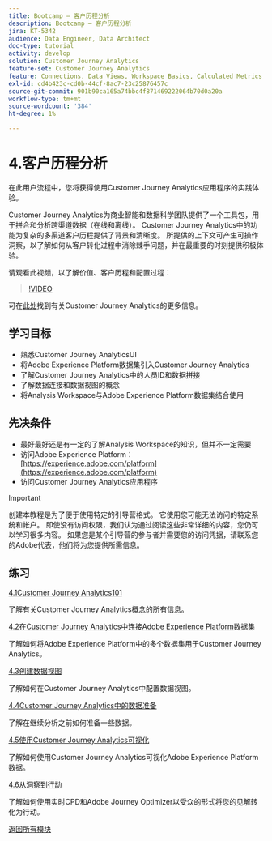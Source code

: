 ```yaml
---
title: Bootcamp — 客户历程分析
description: Bootcamp — 客户历程分析
jira: KT-5342
audience: Data Engineer, Data Architect
doc-type: tutorial
activity: develop
solution: Customer Journey Analytics
feature-set: Customer Journey Analytics
feature: Connections, Data Views, Workspace Basics, Calculated Metrics, Visualizations, Audiences
exl-id: cd4b423c-cd0b-44cf-8ac7-23c25876457c
source-git-commit: 901b90ca165a74bbc4f871469222064b70d0a20a
workflow-type: tm+mt
source-wordcount: '384'
ht-degree: 1%

---
```


# 4.客户历程分析

在此用户流程中，您将获得使用Customer Journey Analytics应用程序的实践体验。

Customer Journey Analytics为商业智能和数据科学团队提供了一个工具包，用于拼合和分析跨渠道数据（在线和离线）。 Customer Journey Analytics中的功能为复杂的多渠道客户历程提供了背景和清晰度。 所提供的上下文可产生可操作洞察，以了解如何从客户转化过程中消除棘手问题，并在最重要的时刻提供积极体验。

请观看此视频，以了解价值、客户历程和配置过程：

>[!VIDEO](https://video.tv.adobe.com/v/327188?quality=12&learn=on)

可在[此处](https://spark.adobe.com/page/t62eiRu9l6iWJ/)找到有关Customer Journey Analytics的更多信息。

## 学习目标

- 熟悉Customer Journey AnalyticsUI
- 将Adobe Experience Platform数据集引入Customer Journey Analytics
- 了解Customer Journey Analytics中的人员ID和数据拼接
- 了解数据连接和数据视图的概念
- 将Analysis Workspace与Adobe Experience Platform数据集结合使用

## 先决条件

- 最好最好还是有一定的了解Analysis Workspace的知识，但并不一定需要
- 访问Adobe Experience Platform： [https://experience.adobe.com/platform](https://experience.adobe.com/platform)
- 访问Customer Journey Analytics应用程序

>[!IMPORTANT]
>
>创建本教程是为了便于使用特定的引导营格式。 它使用您可能无法访问的特定系统和帐户。 即使没有访问权限，我们认为通过阅读这些非常详细的内容，您仍可以学习很多内容。 如果您是某个引导营的参与者并需要您的访问凭据，请联系您的Adobe代表，他们将为您提供所需信息。

## 练习

[4.1Customer Journey Analytics101](./ex1.md)

了解有关Customer Journey Analytics概念的所有信息。

[4.2在Customer Journey Analytics中连接Adobe Experience Platform数据集](./ex2.md)

了解如何将Adobe Experience Platform中的多个数据集用于Customer Journey Analytics。

[4.3创建数据视图](./ex3.md)

了解如何在Customer Journey Analytics中配置数据视图。

[4.4Customer Journey Analytics中的数据准备](./ex4.md)

了解在继续分析之前如何准备一些数据。

[4.5使用Customer Journey Analytics可视化](./ex5.md)

了解如何使用Customer Journey Analytics可视化Adobe Experience Platform数据。

[4.6从洞察到行动](./ex6.md)

了解如何使用实时CPD和Adobe Journey Optimizer以受众的形式将您的见解转化为行动。

[返回所有模块](../../overview.md)
